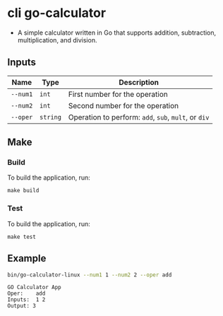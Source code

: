 # cli go-calculator

* A simple calculator written in Go that supports addition, subtraction, multiplication, and division.

## Inputs
| Name | Type | Description |
| ---- | ---- | ----------- |
| `--num1` | `int` | First number for the operation |
| `--num2` | `int` | Second number for the operation |
| `--oper` | `string` | Operation to perform: `add`, `sub`, `mult`, or `div` |

## Make
### Build
To build the application, run:
```base
make build
```

### Test
To build the application, run:
```base
make test
```

## Example

```bash
bin/go-calculator-linux --num1 1 --num2 2 --oper add
```
```text
GO Calculator App
Oper:    add
Inputs:  1 2
Output: 3
```